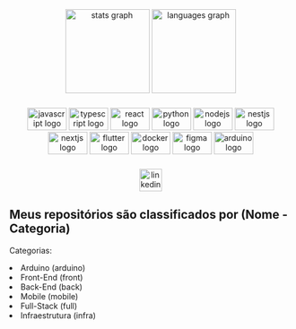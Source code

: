
<div align="center">
  <img src="https://github-readme-stats.vercel.app/api?hide_title=false&hide_rank=false&show_icons=true&include_all_commits=true&count_private=true&disable_animations=false&theme=dracula&locale=en&hide_border=false&username=lulucasalves" height="150" alt="stats graph"  />
  <img src="https://github-readme-stats.vercel.app/api/top-langs?locale=en&hide_title=false&layout=compact&card_width=320&langs_count=5&theme=dracula&hide_border=false&username=lulucasalves" height="150" alt="languages graph"  />
</div>

###

<div align="center">
  <img src="https://cdn.jsdelivr.net/gh/devicons/devicon/icons/javascript/javascript-original.svg" height="40" width="70" alt="javascript logo"  />
  <img src="https://cdn.jsdelivr.net/gh/devicons/devicon/icons/typescript/typescript-original.svg" height="40" width="70" alt="typescript logo"  />
  <img src="https://cdn.jsdelivr.net/gh/devicons/devicon/icons/react/react-original.svg" height="40" width="70" alt="react logo"  />
  <img src="https://cdn.jsdelivr.net/gh/devicons/devicon/icons/python/python-original.svg" height="40" width="70" alt="python logo"  />
  <img src="https://cdn.jsdelivr.net/gh/devicons/devicon/icons/nodejs/nodejs-original.svg" height="40" width="70" alt="nodejs logo"  />
  <img src="https://cdn.jsdelivr.net/gh/devicons/devicon/icons/nestjs/nestjs-plain.svg"  height="40" width="70" alt="nestjs logo"  />
  <img src="https://cdn.jsdelivr.net/gh/devicons/devicon/icons/nextjs/nextjs-line.svg" height="40" width="70" alt="nextjs logo"  />
  <img src="https://cdn.jsdelivr.net/gh/devicons/devicon/icons/flutter/flutter-original.svg" height="40" width="70" alt="flutter logo"  />
   <img src="https://cdn.jsdelivr.net/gh/devicons/devicon/icons/docker/docker-original.svg" height="40" width="70" alt="docker logo"  />
   <img src="https://cdn.jsdelivr.net/gh/devicons/devicon/icons/figma/figma-original.svg" height="40" width="70" alt="figma logo" />
 <img src="https://cdn.jsdelivr.net/gh/devicons/devicon/icons/arduino/arduino-original.svg" height="40" width="70" alt="arduino logo" />
</div>

###

<div align="center">
  <a href="https://www.linkedin.com/in/lulucasalves/" target="_blank">
    <img src="https://img.shields.io/static/v1?message=LinkedIn&logo=linkedin&label=&color=0077B5&logoColor=white&labelColor=&style=for-the-badge" height="40" alt="linkedin logo"  />
  </a>
</div>

###

<h2>Meus repositórios são classificados por (Nome - Categoria)</h2>
<p>Categorias:</p>
<li>Arduino (arduino)</li>
<li>Front-End (front)</li>
<li>Back-End (back)</li>
<li>Mobile (mobile)</li>
<li>Full-Stack (full)</li>
<li>Infraestrutura (infra)</li>
